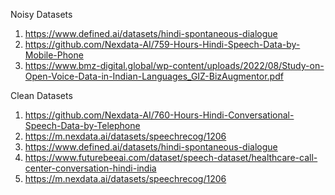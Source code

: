 Noisy Datasets
1) https://www.defined.ai/datasets/hindi-spontaneous-dialogue
2) https://github.com/Nexdata-AI/759-Hours-Hindi-Speech-Data-by-Mobile-Phone
3) https://www.bmz-digital.global/wp-content/uploads/2022/08/Study-on-Open-Voice-Data-in-Indian-Languages_GIZ-BizAugmentor.pdf 


Clean Datasets
1) https://github.com/Nexdata-AI/760-Hours-Hindi-Conversational-Speech-Data-by-Telephone
2) https://m.nexdata.ai/datasets/speechrecog/1206
3) https://www.defined.ai/datasets/hindi-spontaneous-dialogue
4) https://www.futurebeeai.com/dataset/speech-dataset/healthcare-call-center-conversation-hindi-india
5) https://m.nexdata.ai/datasets/speechrecog/1206
 